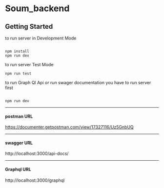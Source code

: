 # Soum_backend

## Getting Started

 <p> to run server in Development Mode<p>

```

npm install
npm run dev

```

 <p> to run server Test Mode<p>

```
npm run test

```

 <p> to run Graph Ql Api or run swager documentation you have to run server first<p>

```

npm run dev

```

---

#### postman URL

https://documenter.getpostman.com/view/17327116/Uz5GnbUQ

---

#### swagger URL

http://localhost:3000/api-docs/

---

#### Graphql URL

http://localhost:3000/graphql


